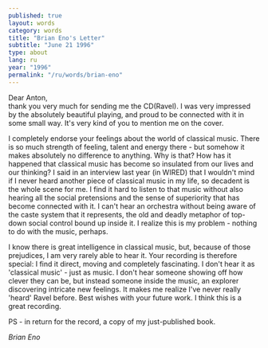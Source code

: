 ```yaml
---
published: true
layout: words
category: words
title: "Brian Eno's Letter"
subtitle: "June 21 1996"
type: about
lang: ru
year: "1996"
permalink: "/ru/words/brian-eno"
---
```


Dear Anton,  
thank you very much for sending me the CD(Ravel). I was very impressed by the absolutely beautiful playing, and proud to be connected with it in some small way. It's very kind of you to mention me on the cover.

I completely endorse your feelings about the world of classical music. There is so much strength of feeling, talent and energy there - but somehow it makes absolutely no difference to anything. Why is that? How has it happened that classical music has become so insulated from our lives and our thinking? I said in an interview last year (in WIRED) that I wouldn't mind if I never heard another piece of classical music in my life, so decadent is the whole scene for me. I find it hard to listen to that music without also hearing all the social pretensions and the sense of superiority that has become connected with it. I can't hear an orchestra without being aware of the caste system that it represents, the old and deadly metaphor of top-down social control bound up inside it. I realize this is my problem - nothing to do with the music, perhaps.

I know there is great intelligence in classical music, but, because of those prejudices, I am very rarely able to hear it. Your recording is therefore special: I find it direct, moving and completely fascinating. I don't hear it as 'classical music' - just as music. I don't hear someone showing off how clever they can be, but instead someone inside the music, an explorer discovering intricate new feelings. It makes me realize I've never really 'heard' Ravel before. Best wishes with your future work. I think this is a great recording.

PS - in return for the record, a copy of my just-published book.

_Brian Eno_